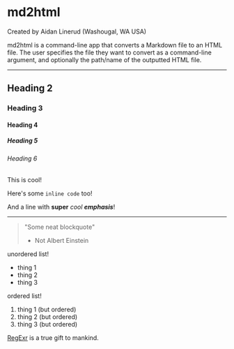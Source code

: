 # md2html

Created by Aidan Linerud (Washougal, WA USA)

md2html is a command-line app that converts a Markdown file to an HTML file. The user specifies the file they want to convert as a command-line argument, and optionally the path/name of the outputted HTML file.

---

## Heading 2

### Heading 3

#### Heading 4

##### Heading 5

###### Heading 6

This is cool!

Here's some `inline code` too!

And a line with **super** *cool* ***emphasis***!

---

> "Some neat blockquote"
> - Not Albert Einstein

unordered list!

- thing 1
- thing 2
- thing 3

ordered list!

1. thing 1 (but ordered)
2. thing 2 (but ordered)
3. thing 3 (but ordered)

[RegExr](https://regexr.com/) is a true gift to mankind.
